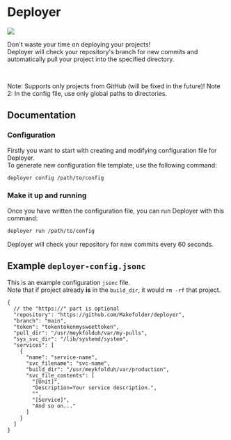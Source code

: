# Deployer

<div align="left">
    <img src="https://img.shields.io/badge/Rust-DDA484?logo=Rust&logoColor=white" />
</div>

Don't waste your time on deploying your projects! <br />
Deployer will check your repository's branch for new commits
and automatically pull your project into the specified directory.

<br/>

Note: Supports only projects from GitHub (will be fixed in the future)!
Note 2: In the config file, use only global paths to directories.

## Documentation

### Configuration

Firstly you want to start with creating and modifying configuration file for Deployer. <br />
To generate new configuration file template, use the following command:

```Bash
deployer config /path/to/config
```

### Make it up and running

Once you have written the configuration file, you can run Deployer with this command:

```Bash
deployer run /path/to/config
```

Deployer will check your repository for new commits every 60 seconds.

## Example `deployer-config.jsonc`

This is an example configuration `jsonc` file.  
Note that if project already **is** in the `build_dir`, it
would `rm -rf` that project.

```jsonc
{
  // the "https://" part is optional
  "repository": "https://github.com/Makefolder/deployer",
  "branch": "main",
  "token": "tokentokenmysweettoken",
  "pull_dir": "/usr/meykfolduh/var/my-pulls",
  "sys_svc_dir": "/lib/systemd/system",
  "services": [
    {
      "name": "service-name",
      "svc_filename": "svc-name",
      "build_dir": "/usr/meykfolduh/var/production",
      "svc_file_contents": [
        "[Unit]",
        "Description=Your service description.",
        "",
        "[Service]",
        "And so on..."
      ]
    }
  ]
}
```
